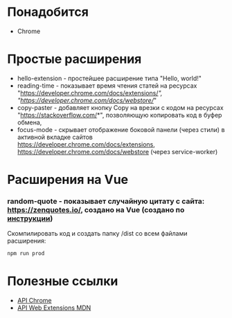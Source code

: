 # Понадобится
- Chrome

# Простые расширения
- hello-extension - простейшее расширение типа "Hello, world!"
- reading-time - показывает время чтения статей на ресурсах "https://developer.chrome.com/docs/extensions/*",
  "https://developer.chrome.com/docs/webstore/*"
- copy-paster - добавляет кнопку Copy на врезки с кодом на ресурсах "https://stackoverflow.com/*", позволяющую копировать код в буфер обмена,
- focus-mode - скрывает отображение боковой панели (через стили) в активной вкладке сайтов https://developer.chrome.com/docs/extensions, https://developer.chrome.com/docs/webstore (через service-worker)

# Расширения на Vue
### random-quote - показывает случайную цитату с сайта: https://zenquotes.io/, создано на Vue (создано по [инструкции](https://javascript.plainenglish.io/how-to-create-vuejs-based-chrome-extension-645d6fe9bf53))

Скомпилировать код и создать папку /dist со всем файлами расширения:

```sh
npm run prod
```


# Полезные ссылки
- [API Chrome](https://developer.chrome.com/docs/extensions/reference/)
- [API Web Extensions MDN](https://developer.mozilla.org/en-US/docs/Mozilla/Add-ons/WebExtensions)